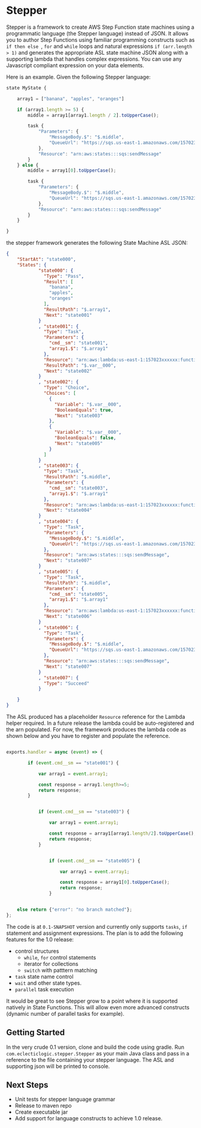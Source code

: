 Stepper
====

Stepper is a framework to create AWS Step Function state machines using a programmatic language 
(the Stepper language) instead of JSON. It allows you to author Step Functions using familiar programming constructs
such as `if then else `, `for` and `while` loops and natural expressions `if (arr.length > 1)` 
and generates the appropriate ASL state machine JSON along with a supporting lambda that handles 
complex expressions. You can use any Javascript compliant expression on your data elements.

Here is an example. Given the following Stepper language:

```Javascript
state MyState {

	array1 = ["banana", "apples", "oranges"]

	if (array1.length >= 5) {
		middle = array1[array1.length / 2].toUpperCase();

		task {
			"Parameters": {
        		"MessageBody.$": "$.middle",
        		"QueueUrl": "https://sqs.us-east-1.amazonaws.com/157023xxxxxx/stepqueue1"
      		},
			"Resource": "arn:aws:states:::sqs:sendMessage"
		}
	} else {
		middle = array1[0].toUpperCase();

		task {
			"Parameters": {
        		"MessageBody.$": "$.middle",
        		"QueueUrl": "https://sqs.us-east-1.amazonaws.com/157023xxxxxx/stepqueue2"
      		},
			"Resource": "arn:aws:states:::sqs:sendMessage"
		}
	}

}


```    

the stepper framework generates the following State Machine ASL JSON:

```json
{
    "StartAt": "state000",
    "States": {
            "state000": {
              "Type": "Pass",
              "Result": [
                "banana",
                "apples",
                "oranges"
              ],
              "ResultPath": "$.array1",
              "Next": "state001"
            }
            , "state001": {
              "Type": "Task",
              "Parameters": {
                "cmd__sm": "state001",
                "array1.$": "$.array1"
              },
              "Resource": "arn:aws:lambda:us-east-1:157023xxxxxx:function:testInput",
              "ResultPath": "$.var__000",
              "Next": "state002"
            }
            , "state002": {
              "Type": "Choice",
              "Choices": [
                {
                  "Variable": "$.var__000",
                  "BooleanEquals": true,
                  "Next": "state003"
                },
                {
                  "Variable": "$.var__000",
                  "BooleanEquals": false,
                  "Next": "state005"
                }
              ]
            }
            , "state003": {
              "Type": "Task",
              "ResultPath": "$.middle",
              "Parameters": {
                "cmd__sm": "state003",
                "array1.$": "$.array1"
              },
              "Resource": "arn:aws:lambda:us-east-1:157023xxxxxx:function:testInput",
              "Next": "state004"
            }
            , "state004": {
              "Type": "Task",
              "Parameters": {
                "MessageBody.$": "$.middle",
                "QueueUrl": "https://sqs.us-east-1.amazonaws.com/157023xxxxxx/stepqueue1"
              },
              "Resource": "arn:aws:states:::sqs:sendMessage",
              "Next": "state007"
            }
            , "state005": {
              "Type": "Task",
              "ResultPath": "$.middle",
              "Parameters": {
                "cmd__sm": "state005",
                "array1.$": "$.array1"
              },
              "Resource": "arn:aws:lambda:us-east-1:157023xxxxxx:function:testInput",
              "Next": "state006"
            }
            , "state006": {
              "Type": "Task",
              "Parameters": {
                "MessageBody.$": "$.middle",
                "QueueUrl": "https://sqs.us-east-1.amazonaws.com/157023xxxxxx/stepqueue2"
              },
              "Resource": "arn:aws:states:::sqs:sendMessage",
              "Next": "state007"
            }
            , "state007": {
              "Type": "Succeed"
            }

    }
}
```

The ASL produced has a placeholder `Resource` reference for the Lambda helper required. In a future release
the lambda could be auto-registered and the arn populated. For now, the framework produces the lambda code
as shown below and you have to register and populate the reference. 

```Javascript

exports.handler = async (event) => {

        if (event.cmd__sm == "state001") {

            var array1 = event.array1;

            const response = array1.length>=5;
            return response;
        }


            if (event.cmd__sm == "state003") {

                var array1 = event.array1;

                const response = array1[array1.length/2].toUpperCase();
                return response;
            }


                if (event.cmd__sm == "state005") {

                    var array1 = event.array1;

                    const response = array1[0].toUpperCase();
                    return response;
                }


    else return {"error": "no branch matched"};
};


```
The code is at `0.1-SNAPSHOT` version and currently only supports `tasks`, `if` statement and assignment expressions. 
The plan is to add the following features for the 1.0 release:

* control structures
    - `while`, `for` control statements
    - iterator for collections
    - `switch` with patttern matching
* `task` state name control
* `wait` and other state types.
* `parallel` task execution 

It would be great to see Stepper grow to a point where it is supported natively in State Functions. 
This will allow even more advanced constructs (dynamic number of parallel tasks for example).

Getting Started
---
     
In the very crude 0.1 version, clone and build the code using gradle. Run `com.eclecticlogic.stepper.Stepper` as your 
main Java class and pass in a reference to the file containing your stepper language. The ASL and supporting 
json will be printed to console.

Next Steps
---

* Unit tests for stepper language grammar
* Release to maven repo
* Create executable jar
* Add support for language constructs to achieve 1.0 release. 